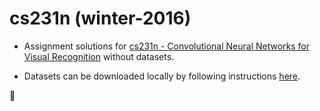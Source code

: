 # cs231n (winter-2016)


 * Assignment solutions for [cs231n - Convolutional Neural Networks for Visual Recognition](http://cs231n.stanford.edu/) without datasets.

 * Datasets can be downloaded locally by following instructions [here](http://cs231n.github.io/).

 :tada:
